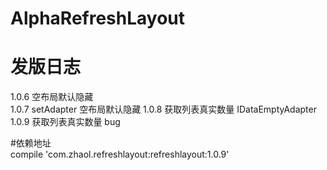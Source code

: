 # AlphaRefreshLayout
# 发版日志
  1.0.6 空布局默认隐藏  
  1.0.7 setAdapter 空布局默认隐藏 
  1.0.8 获取列表真实数量 IDataEmptyAdapter
  1.0.9 获取列表真实数量 bug

  
#依赖地址   
  compile 'com.zhaol.refreshlayout:refreshlayout:1.0.9'